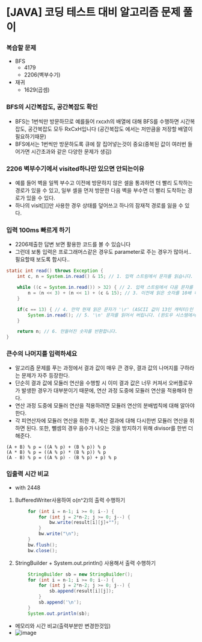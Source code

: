 # [JAVA] 코딩 테스트 대비 알고리즘 문제 풀이

### 복습할 문제
- BFS
  - 4179
  - 2206(벽부수기)
- 재귀
  - 1629(곱셈)
### BFS의 시간복잡도, 공간복잡도 확인
- BFS는 1번씩만 방문하므로 예를들어 rxcxh의 배열에 대해 BFS를 수행하면 시간복잡도, 공간복잡도 모두 RxCxH입니다 (공간복잡도 에서는 저만큼을 저장할 배열이 필요하기때문)
- BFS에서는 1번씩만 방문하도록 큐에 잘 집어넣는것이 중요(중복된 값이 여러번 들어가면 시간초과와 같은 다양한 문제가 생김)

### 2206 벽부수기에서 visited하나만 있으면 안되는이유
- 예를 들어 벽을 일찍 부수고 이전에 방문하지 않은 셀을 통과하면 더 빨리 도착하는 경로가 있을 수 있고,
  일부 셀을 먼저 방문한 다음 벽을 부수면 더 빨리 도착하는 경로가 있을 수 있다.
- 하나의 visit[][]만 사용한 경우 상태를 덮어쓰고 하나의 잠재적 경로를 잃을 수 있다.

### 입력 100ms 빠르게 하기
- 2206제출한 답변 보면 활용한 코드를 볼 수 있습니다
- 그런데 보통 입력은 프로그래머스같은 경우도 parameter로 주는 경우가 많아서.. 필요할때 보도록 합시다..
```java
static int read() throws Exception {
    int c, n = System.in.read() & 15; // 1. 입력 스트림에서 문자를 읽습니다. "& 15" 연산은 숫자의 ASCII 값을 실제 수치값으로 변환하기 위해 수행됩니다.

    while ((c = System.in.read()) > 32) { // 2. 입력 스트림에서 다음 문자를 읽습니다. 이 문자가 공백(' '), 즉 ASCII 값이 32보다 큰 경우에만 반복문을 계속 실행합니다.
        n = (n << 3) + (n << 1) + (c & 15); // 3. 이전에 읽은 숫자를 10배 하고, 현재 읽은 숫자를 더함으로써 새로운 숫자를 만듭니다.
    }

    if(c == 13) { // 4. 만약 현재 읽은 문자가 '\r' (ASCII 값이 13인 캐릭터)인 경우,
        System.in.read(); // 5. '\n' 문자를 읽어서 버립니다. (윈도우 시스템에서 줄바꿈을 '\r\n'으로 표현하기 때문입니다.)
    }

    return n; // 6. 만들어진 숫자를 반환합니다.
}
```
### 큰수의 나머지를 입력하세요
- 알고리즘 문제를 푸는 과정에서 결과 값이 매우 큰 경우, 결과 값의 나머지를 구하라는 문제가 자주 등장한다.
- 단순히 결과 값에 모듈러 연산을 수행할 시 이미 결과 값은 너무 커져서 오버플로우가 발생한 경우가 대부분이기 때문에, 연산 과정 도중에 모듈러 연산을 적용해야 한다.
- 연산 과정 도중에 모듈러 연산을 적용하려면 모듈러 연산의 분배법칙에 대해 알아야 한다.
- 각 피연산자에 모듈러 연산을 취한 후, 계산 결과에 대해 다시한번 모듈러 연산을 취하면 된다. 또한, 뺄셈의 경우 음수가 나오는 것을 방지하기 위해 divisor를 한번 더해준다.
```
(A + B) % p = ((A % p) + (B % p)) % p
(A * B) % p = ((A % p) * (B % p)) % p
(A - B) % p = ((A % p) - (B % p) + p) % p
```
### 입출력 시간 비교
- with 2448
1. BufferedWriter사용하여 o(n^2)의 출력 수행하기
```java
        for (int i = n-1; i >= 0; i--) {
            for (int j = 2*n-2; j >= 0; j--) {
                bw.write(result[i][j]+"");
            }
            bw.write("\n");
        }
        bw.flush();
        bw.close();
```
2. StringBuilder + System.out.println() 사용해서 출력 수행하기
```java
        StringBuilder sb = new StringBuilder();
        for (int i = n-1; i >= 0; i--) {
            for (int j = 2*n-2; j >= 0; j--) {
                sb.append(result[i][j]);
            }
            sb.append('\n');
        }
        System.out.println(sb);
```
- 메모리와 시간 비교(출력부분만 변경한것임)
- ![image](https://github.com/CommitOrDie/PS-JAVA/assets/66842566/13631ad6-26af-47a3-a8ee-21c80f456990)








